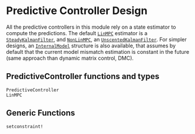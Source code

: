 # Predictive Controller Design

All the predictive controllers in this module rely on a state estimator to compute the
predictions. The default [`LinMPC`](@ref) estimator is a [`SteadyKalmanFilter`](@ref), and
[`NonLinMPC`](@ref), an [`UnscentedKalmanFilter`](@ref). For simpler designs, an
[`InternalModel`](@ref) structure is also available, that assumes by default that the
current model mismatch estimation is constant in the future (same approach than dynamic
matrix control, DMC).

## PredictiveController functions and types

```@docs
PredictiveController
LinMPC
```

## Generic Functions

```@docs
setconstraint!
```

